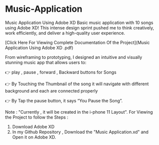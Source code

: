 # Music-Application
Music Application Using Adobe XD
Basic music application with 10 songs using Adobe XD! This intense design sprint pushed me to think creatively, work efficiently, and deliver a high-quality user experience.

[Click Here For Viewing Complete Documentation Of the Project](Music Application Using Adobe XD .pdf)

From wireframing to prototyping, I designed an intuitive and visually stunning music app that allows users to:

👉  play , pause , forward , Backward buttons for Songs

👉  By Touching the Thumbnail of the song it will navigate with different background and each are connected properly

👉  By Tap the pause button, it says “You Pause the Song”.

Note : "Currently , it will be created in the i-phone 11 Layout".
For Viewing the Project to follow the Steps :
1. Download Adobe XD 
2. In my Github Repository , Download the "Music Application.xd" and Open it on Adobe XD.




